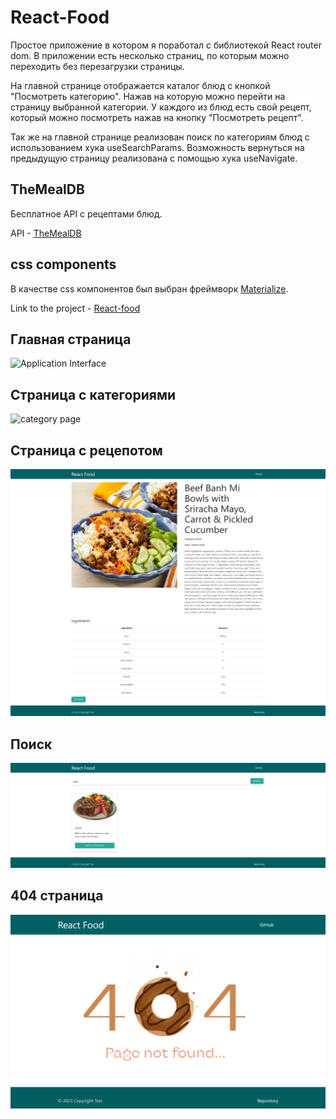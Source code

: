 # React-Food

Простое приложение в котором я поработал с библиотекой React router dom. 
В приложении есть несколько страниц, по которым можно переходить без перезагрузки страницы.

На главной странице отображается каталог блюд с кнопкой "Посмотреть категорию".
Нажав на которую можно перейти на страницу выбранной категории. 
У каждого из блюд есть свой рецепт, который можно посмотреть нажав на кнопку "Посмотреть рецепт".

Так же на главной странице реализован поиск по категориям блюд с использованием хука useSearchParams.
Возможность вернуться на предыдущую страницу реализована с помощью хука useNavigate.

## TheMealDB

Бесплатное API с рецептами блюд.  

API - [TheMealDB](https://www.themealdb.com/api.php)

## css components

В качестве css компонентов был выбран фреймворк [Materialize](https://materializecss.com/).

Link to the project - [React-food](https://REBORNOFF.github.io/react-food-practice)

## Главная страница

![Application Interface](./src/assets/images/main-page.png)

## Страница с категориями

![category page](./src/assets/images/category-page.png)

## Страница с рецепотом

![recipe page](./src/assets/images/recipe-page.png)

## Поиск

![search](./src/assets/images/search.png)

## 404 страница

![404 page](./src/assets/images/404-page.png)
